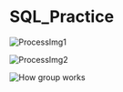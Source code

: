 # SQL_Practice
![ProcessImg1](https://github.com/AK-Subodh/SQL_Practice/assets/76227360/96989458-66d9-411c-a778-868c507ac398)

![ProcessImg2](https://github.com/AK-Subodh/SQL_Practice/assets/76227360/67c3caf0-988c-450a-9348-b0832cd97d40)


![How group works](https://github.com/AK-Subodh/SQL_Practice/assets/76227360/886cd33b-9a80-4bf9-8c9f-27ebeae6863e)
